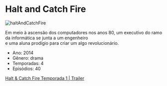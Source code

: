 # Halt and Catch Fire

![haltAndCatchFire](https://user-images.githubusercontent.com/70456452/136048978-cf9c892e-2d76-45d4-acac-07adcbc40268.jpg)<br>

Em meio à ascensão dos computadores nos anos 80, um executivo do ramo da informática se junta a um engenheiro<br> e uma aluna prodígio para criar um algo revolucionário.

- Ano: 2014 
- Gênero: drama 
- Temporadas: 4 
- Episódios: 40

[Halt & Catch Fire Temporada 1 | Trailer](https://www.youtube.com/watch?v=b35DGguOuEY)